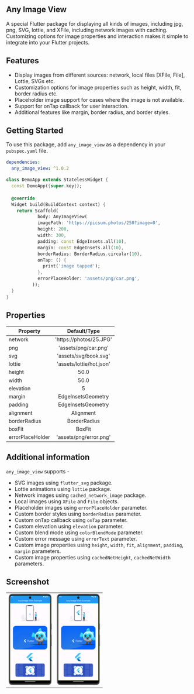 
## Any Image View

A special Flutter package for displaying all kinds of images, including jpg, png, SVG, lottie, and XFile, including network images with caching. 
Customizing options for image properties and interaction makes it simple to integrate into your Flutter projects.

## Features

  - Display images from different sources: network, local files [XFile, File], Lottie, SVGs etc.
  - Customization options for image properties such as height, width, fit, border radius etc.
  - Placeholder image support for cases where the image is not available.
  - Support for onTap callback for user interaction.
  - Additional features like margin, border radius, and border styles.

## Getting Started

To use this package, add `any_image_view` as a dependency in your `pubspec.yaml` file.


```yaml
dependencies:
  any_image_view: ^1.0.2
```    

``` dart
class DemoApp extends StatelessWidget {
  const DemoApp({super.key});

  @override
  Widget build(BuildContext context) {
    return Scaffold(
            body: AnyImageView(
            imagePath: 'https://picsum.photos/250?image=0',
            height: 200,
            width: 300,
            padding: const EdgeInsets.all(10),
            margin: const EdgeInsets.all(10),
            borderRadius: BorderRadius.circular(10),
            onTap: () {
              print('image tapped');
            },
            errorPlaceHolder: 'assets/png/car.png',
          ));
  }
}
```

## Properties


| Property         |       Default/Type       |
|------------------|:------------------------:|
| network          | 'https://photos/25.JPG' |
| png              |  'assets/png/car.png'   |
| svg              |  'assets/svg/book.svg'  |
| lottie           | 'assets/lottie/hot.json' |
| height           |           50.0           |
| width            |           50.0           |
| elevation        |            5             |
| margin           |    EdgeInsetsGeometry    |
| padding          |    EdgeInsetsGeometry    |
| alignment        |        Alignment         |
| borderRadius     |       BorderRadius       |
| boxFit           |          BoxFit          |
| errorPlaceHolder |  'assets/png/error.png'  |

## Additional information
`any_image_view` supports -
- SVG images using `flutter_svg` package.
- Lottie animations using `lottie` package.
- Network images using `cached_network_image` package.
- Local images using `XFile` and `File` objects.
- Placeholder images using `errorPlaceHolder` parameter.
- Custom border styles using `borderRadius` parameter.
- Custom onTap callback using `onTap` parameter.
- Custom elevation using `elevation` parameter.
- Custom blend mode using `colorBlendMode` parameter.
- Custom error message using `errorText` parameter.
- Custom image properties using `height`, `width`, `fit`, `alignment`, `padding`, `margin` parameters.
- Custom image properties using `cachedNetHeight`, `cachedNetWidth` parameters.

## Screenshot

<table align="left" style="margin: 0px auto;">
  <tr>
    <td>
        <div style="text-align: center;">
            <img src="https://github.com/farhansadikgalib/any_image_view/blob/main/raw/gif.gif" height="250px"/>
        </div>
    </td>
    <td>
        <div style="text-align: center;">
            <img src="https://github.com/farhansadikgalib/any_image_view/blob/main/raw/ss.png" height="250px"/>
        </div>
    </td>

</table>




